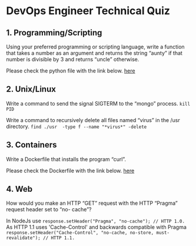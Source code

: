 # DevOps Engineer Technical Quiz
## 1. Programming/Scripting
Using your preferred programming or scripting language, write a function that takes a number as an argument and returns the string “aunty” if that number is divisible by 3 and returns “uncle” otherwise.

Please check the python file with the link below. 
[here](./main.py)

## 2. Unix/Linux
Write a command to send the signal SIGTERM to the “mongo” process.
`kill PID`

Write a command to recursively delete all files named “virus” in the /usr directory.
`find ./usr  -type f --name "*virus*" -delete`

## 3. Containers
Write a Dockerfile that installs the program “curl”.

Please check the Dockerfile with the link below.
[here](./Dockerfile)

## 4. Web
How would you make an HTTP “GET” request with the HTTP “Pragma” request header set to “no- cache”?

In NodeJs use 
`response.setHeader("Pragma", "no-cache"); // HTTP 1.0.`
As HTTP 1.1 uses 'Cache-Control' and backwards compatible with Pragma
`response.setHeader("Cache-Control", "no-cache, no-store, must-revalidate"); // HTTP 1.1.`